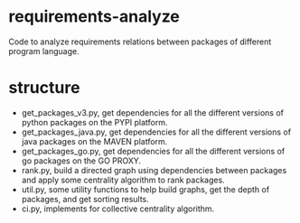 # requirements-analyze
Code to analyze requirements relations between packages of different program language.

# structure

* get_packages_v3.py, get dependencies for all the different versions of python packages on the PYPI platform.
* get_packages_java.py, get dependencies for all the different versions of java packages on the MAVEN platform.
* get_packages_go.py, get dependencies for all the different versions of go packages on the GO PROXY.
* rank.py, build a directed graph using dependencies between packages and apply some centrality algorithm to rank packages.
* util.py, some utility functions to help build graphs, get the depth of packages, and get sorting results.
* ci.py, implements for collective centrality algorithm.